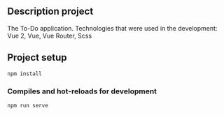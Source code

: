 ## Description project
The To-Do application. Technologies that were used in the development:  Vue 2, Vue, Vue Router, Scss 


## Project setup
```
npm install
```

### Compiles and hot-reloads for development
```
npm run serve
```



